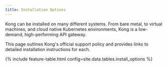 ```yaml
---
title: Installation Options
---
```


Kong can be installed on many different systems. From bare metal, to virtual machines, and cloud native Kubernetes environments, Kong is a low-demand, high-performing API gateway.

This page outlines Kong's official support policy and provides links to detailed installation instructions for each.


{% include feature-table.html config=site.data.tables.install_options %}